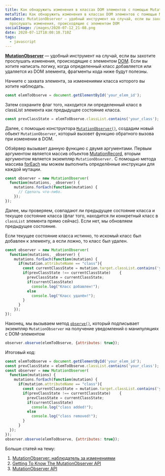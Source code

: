 ```yaml
---
title: Как обнаружить изменения в классах DOM элементов с помощью MutationObserver
metaTitle: Как обнаружить изменения в классах DOM элементов с помощью MutationObserver
metaDesc: MutationObserver — удобный инструмент на случай, если вы захотите
  прослушать изменения, происходящие с элементом DOM
socialImage: /images/2020-07-12_21-08.png
date: 2020-07-12T18:08:10.710Z
tags:
  - javascript
---
```

**[MutationObserver](https://developer.mozilla.org/en-US/docs/Web/API/MutationObserver)** — удобный инструмент на случай, если вы захотите прослушать изменения, происходящие с элементом [DOM](https://developer.mozilla.org/en-US/docs/Web/API/Document_Object_Model). Если вы хотите написать логику, когда определенный класс добавляется или удаляется из  DOM элемента, фрагменты кода ниже будут полезны.

Начните с захвата элемента, за изменениями класса которого вы хотите наблюдать.

```javascript
const elemToObserve = document.getElementById('your_elem_id');
```

Затем сохраните флаг того, находится ли определенный класс в classList элемента как предыдущее состояние класса.

```javascript
const prevClassState = elemToObserve.classList.contains('your_class');
```

Далее, с помощью конструктора [`MutationObserver()`](https://developer.mozilla.org/ru/docs/Web/API/MutationObserver/MutationObserver), создадим новый обьект `MutationObserver`, который вызовет функцию обратного вызова при изменении в DOM.

Обзёрвер вызывает данную функцию с двумя аргументами. Первым аргументом является массив объектов [MutationRecord](https://developer.mozilla.org/en-US/docs/Web/API/MutationRecord), вторым аргументом является экземпляр `MutationObserver.` С помощью метода массива [forEach](https://developer.mozilla.org/en-US/docs/Web/JavaScript/Reference/Global_Objects/Array/forEach) мы можем выполнить определённые инструкции для каждой мутации.

```javascript
const observer = new MutationObserver(
  function(mutations, _observer) {
    mutations.forEach(function(mutation) {
      // Сделать что-либо.
    });
});
```

Далее, мы проверяем, совпадают ли предыдущее состояние класса и текущее состояние класса (флаг того, находится ли конкретный класс в `classList` элемента прямо сейчас). Если нет, мы обновляем предыдущее состояние.

Если текущее состояние класса истинно, то искомый класс был добавлен к элементу, а если ложно, то класс был удален.

```javascript
const observer = new MutationObserver(
  function(mutations, _observer) {
    mutations.forEach(function(mutation) {
      if(mutation.attributeName == "class"){
        const currentClassState = mutation.target.classList.contains('your_class');
        if(prevClassState !== currentClassState)    {
          prevClassState = currentClassState;
          if(currentClassState)
            console.log("Класс добавлен!");
          else
            console.log("Класс удалён!");
        }
      }
    });
});
```

Наконец, мы вызываем метод [`observe()`](https://developer.mozilla.org/ru/docs/Web/API/MutationObserver/observe), который подписывает экземпляр `MutationObserver` на получение уведомлений о манипуляциях с DOM-элементом

```javascript
observer.observe(elemToObserve, {attributes: true});
```

Итоговый код:

```javascript
const elemToObserve = document.getElementById('your_elem_id');
const prevClassState = elemToObserve.classList.contains('your_class');
const observer = new MutationObserver(
  function(mutations) {
    mutations.forEach(function(mutation) {
      if(mutation.attributeName == "class"){
        const currentClassState = mutation.target.classList.contains('your_class');
        if(prevClassState !== currentClassState)    {
          prevClassState = currentClassState;
          if(currentClassState)
            console.log("class added!");
          else
            console.log("class removed!");
        }
      }
  });
});
observer.observe(elemToObserve, {attributes: true});
```

Больше статей на тему:

1. [MutationObserver: наблюдатель за изменениями](https://learn.javascript.ru/mutation-observer)
2. [Getting To Know The MutationObserver API](https://www.smashingmagazine.com/2019/04/mutationobserver-api-guide/)
3. [MutationObserver API](https://davidwalsh.name/mutationobserver-api)